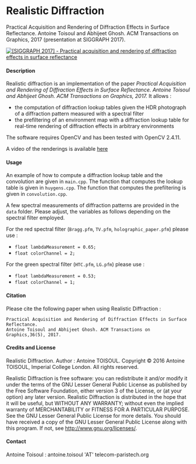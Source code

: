# Realistic Diffraction

Practical Acquisition and Rendering of Diffraction Effects in Surface Reflectance. Antoine Toisoul and Abhijeet Ghosh. ACM Transactions on Graphics, 2017 (presentation at SIGGRAPH 2017).


[![[SIGGRAPH 2017] - Practical acquisition and rendering of diffraction effects in surface reflectance](https://img.youtube.com/vi/DNOej4KgtJY/0.jpg)](https://www.youtube.com/watch?v=DNOej4KgtJY)

#### Description

Realistic diffraction is an implementation of the paper *Practical Acquisition and Rendering of Diffraction Effects in Surface Reflectance. Antoine Toisoul and Abhijeet Ghosh. ACM Transactions on Graphics, 2017.* 
It allows : 
* the computation of diffraction lookup tables given the HDR photograph of a diffraction pattern measured with a spectral filter
* the prefiltering of an environment map with a diffraction lookup table for real-time rendering of diffraction effects in arbitrary environments

The software requires OpenCV and has been tested with OpenCV 2.4.11.

A video of the renderings is available [here](https://www.youtube.com/watch?v=DNOej4KgtJY)

#### Usage

An example of how to compute a diffraction lookup table and the convolution are given in `main.cpp`. The function that computes the lookup table is given in `huygens.cpp`. The function that computes the prefiltering is given in `convolution.cpp`.

A few spectral measurements of diffraction patterns are provided in the `data` folder. Please adjust, the variables as follows depending on the spectral filter employed.

For the red spectral filter (`Bragg.pfm`, `TV.pfm`, `holographic_paper.pfm`) please use :

* `float lambdaMeasurement = 0.65;`
* `float colorChannel = 2;`    
    
For the green spectral filter (`HTC.pfm`, `LG.pfm`) please use :

* `float lambdaMeasurement = 0.53;`
* `float colorChannel = 1;`

#### Citation

Please cite the following paper when using Realistic Diffraction :

    Practical Acquisition and Rendering of Diffraction Effects in Surface Reflectance. 
    Antoine Toisoul and Abhijeet Ghosh. ACM Transactions on Graphics,36(5), 2017.

#### Credits and License

Realistic Diffraction. Author : Antoine TOISOUL. Copyright © 2016 Antoine TOISOUL, Imperial College London. All rights reserved.

Realistic Diffraction is free software: you can redistribute it and/or modify it under the terms of the GNU Lesser General Public License as published by the Free Software Foundation, either version 3 of the License, or (at your option) any later version. Realistic Diffraction is distributed in the hope that it will be useful, but WITHOUT ANY WARRANTY; without even the implied warranty of MERCHANTABILITY or FITNESS FOR A PARTICULAR PURPOSE. See the GNU Lesser General Public License for more details. You should have received a copy of the GNU Lesser General Public License along with this program. If not, see http://www.gnu.org/licenses/.

#### Contact

Antoine Toisoul : antoine.toisoul 'AT' telecom-paristech.org
